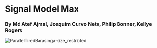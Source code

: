 # Signal Model Max
### By Md Atef Ajmal, Joaquim Curvo Neto, Philip Bonner, Kellye Rogers
![ParallelTiredBarasinga-size_restricted](https://user-images.githubusercontent.com/62320593/96394137-432dc280-118f-11eb-80e1-32cc104453f2.gif)
